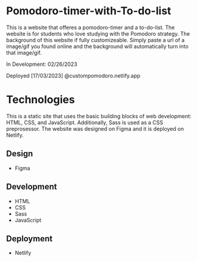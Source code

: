 # Pomodoro-timer-with-To-do-list

This is a website that offeres a pomodoro-timer and a to-do-list. The website is for students who love studying with the Pomodoro strategy. The background of this website if fully customizeable. Simply paste a url of a image/gif you found online and the background will automatically turn into that image/gif.

In Development: 02/26/2023

Deployed [17/03/2023] @custompomodoro.netlify.app

# Technologies

This is a static site that uses the basic building blocks of web development: HTML, CSS, and JavaScript. Additionally, Sass is used as a CSS preprosessor. The website was designed on Figma and it is deployed on Netlify.

## Design

- Figma

## Development

- HTML
- CSS
- Sass
- JavaScript

## Deployment

- Netlify
